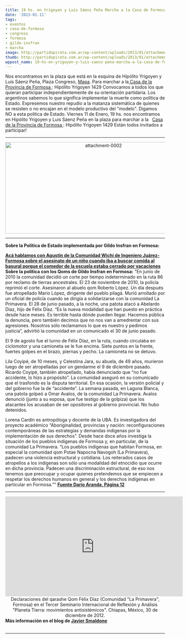 ```yaml
---
title: 19 hs. en Yrigoyen y Luis Sáenz Peña Marcha a la Casa de Formosa
date: '2013-01-11'
tags:
- eventos
- casa-de-formosa
- congreso
- formosa
- gildo-insfran
- marcha
image: http://partidopirata.com.ar/wp-content/uploads/2013/01/attachment-0002.jpg
thumb: http://partidopirata.com.ar/wp-content/uploads/2013/01/attachment-0002-150x150.jpg
wppost_name: 19-hs-en-yrigoyen-y-luis-saenz-pena-marcha-a-la-casa-de-formosa
---
```


Nos encontramos en la plaza que está en la esquina de Hipólito Yrigoyen y Luis Sáenz Peña, Plaza Congreso, <a href="https://maps.google.com/maps?oe=utf-8&amp;rls=org.mozilla:es-AR:official&amp;client=firefox-a&amp;um=1&amp;ie=UTF-8&amp;q=casa+de+formosa&amp;fb=1&amp;hq=casa+de+formosa&amp;cid=0,0,13516316843745113419&amp;sa=X&amp;ei=tz3vUNOWIIKu9ASGuYHIAg&amp;ved=0CIoBEPwSMAA" target="_blank">Mapa</a>.
Para marchar a la<a href="http://www.casadeformosa.gov.ar/" target="_blank"> Casa de la Provincia de Formosa </a> :
Hipólito Yrigoyen 1429
Convocamos a todos los que quieran participar independientemente de su orientación partidaria.
Los argentinos sabemos lo que significa implementar la muerte como política de Estado.
Expresemos nuestro repudio a la matanza sistemática de quienes se resisten o no encajan en el modelo productivo del "modelo".
Digamos NO a esta política de Estado.
Viernes 11 de Enero, 19 hs. nos encontramos en Hipólito Yrigoyen y Luis Sáenz Peña en la plaza para marchar a la   <a href="http://www.casadeformosa.gov.ar/" target="_blank">Casa de la Provincia de Formosa </a> : Hipólito Yrigoyen 1429
Están todos invitados a participar!

<hr />
<p style="text-align: center;"><a href="http://partidopirata.com.ar/wp-content/uploads/2013/01/attachment-0002.jpg"><img class="aligncenter  wp-image-8170" alt="attachment-0002" src="http://partidopirata.com.ar/wp-content/uploads/2013/01/attachment-0002.jpg" width="604" height="288" /></a></p>


<hr />

<b>Sobre la Política de Estado implementada por Gildo Insfran en Formosa:</b>

<b><a href="http://partido-pirata.blogspot.com/2012/12/con-agustin-santillan-de-la-comunidad.html" target="_blank">
</a></b><b><a href="http://partido-pirata.blogspot.com/2012/12/con-agustin-santillan-de-la-comunidad.html" target="_blank"> <b>Acá hablamos con Agustín de la Comunidad Wichi de Ingeniero Juárez-Formosa sobre el asesinato de un niño cuando iba a buscar comida al basural porque el comedor de la escuela estaba cerrado por vacaciones</b></a></b>
<b><b> </b> </b>
<b>Sobre la política con los Qoms de Gildo Insfran en Formosa:</b>
<b>
</b> "En junio de 2010 la comunidad decidió un corte por tiempo indeterminado en la ruta 86 por reclamo de tierras ancestrales. El 23 de noviembre de 2010, la policía reprimió el corte. Asesinaron al abuelo qom Roberto López. Un día después fue atropellado Mario López, dirigente del pueblo pilagá. Murió arrollado por un oficial de policía cuando se dirigía a solidarizarse con la comunidad La Primavera.
El 28 de junio pasado, a la noche, una patota atacó a Abelardo Díaz, hijo de Félix Díaz. “Es la nueva modalidad que han puesto en práctica desde hace meses. Es terrible hasta dónde pueden llegar. Hacemos pública la denuncia, pero también decimos que no nos van a amedrentar con sus agresiones. Nosotros sólo reclamamos lo que es nuestro y pedimos justicia”, advirtió la comunidad en un comunicado el 30 de junio pasado.

El 9 de agosto fue el turno de Félix Díaz, en la ruta, cuando circulaba en ciclomotor y una camioneta se le fue encima. Siete puntos en la frente, fuertes golpes en el brazo, piernas y pecho. La camioneta no se detuvo.

Lila Coyipé, de 10 meses, y Celestina Jara, su abuela, de 49 años, murieron luego de ser atropelladas por un gendarme el 9 de diciembre pasado. Ricardo Coyipé, también atropellado, había denunciado que “no fue accidente, lo hizo a propósito”. La comunidad aseguró en su comunicado que el trasfondo es la disputa territorial. En esa ocasión, la versión policial y del gobierno fue la de “accidente”.
La semana pasada, en Laguna Blanca, una patota golpeó a Omar Avalos, de la comunidad La Primavera. Avalos denunció (junto a su esposa, que fue testigo de la golpiza) que los atacantes los acusaban de ser opositores al gobierno provincial. No hubo detenidos.

Lorena Cardín es antropóloga y docente de la UBA. Es investigadora del proyecto académico “Aboriginalidad, provincias y nación: reconfiguraciones contemporáneas de las estrategias y demandas indígenas por la implementación de sus derechos”. Desde hace doce años investiga la situación de los pueblos indígenas de Formosa y, en particular, de la comunidad La Primavera. “Los pueblos indígenas que habitan Formosa, en especial la comunidad qom Potae Napocna Navogoh (La Primavera), padecen una violencia estructural y cotidiana. Los reiterados casos de atropellos a los indígenas son sólo una modalidad del etnocidio que ocurre en dicha provincia. Padecen una discriminación estructural, de eso nos tenemos que preocupar y ocupar quienes pretendemos que se empiecen a respetar los derechos humanos en general y los derechos indígenas en particular en Formosa.”"
<b><a href="http://www.pagina12.com.ar/diario/sociedad/3-211598-2013-01-11.html" target="_blank">Fuente Dario Aranda, Página 12</a></b>

<hr />

<center>
<iframe src="http://www.youtube.com/embed/fEdqoswY0ks" height="315" width="560" allowfullscreen="" frameborder="0"></iframe></center><center>Declaraciones del qarashe Qom Félix Díaz (Comunidad "La Primavera", Formosa) en el Tercer Seminario Internacional de Reflexión y Análisis "Planeta Tierra: movimientos antisistémicos". Chiapas, México, 30 de diciembre de 2012.</center>
<div><b>Más información en el blog de <a href="http://blog.smaldone.com.ar/2012/12/13/formosa-la-democracia-ausente/" target="_blank">Javier Smaldone</a></b></div>
&nbsp;

<hr />
